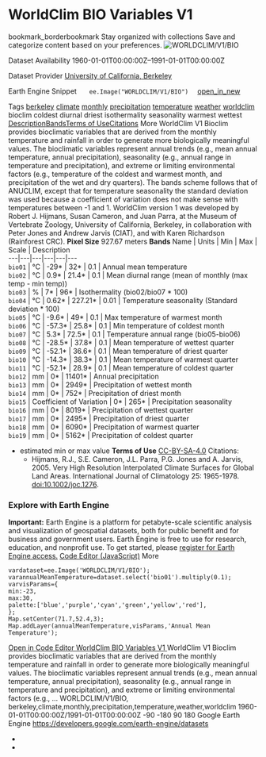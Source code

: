  
#  WorldClim BIO Variables V1 
bookmark_borderbookmark Stay organized with collections  Save and categorize content based on your preferences.
![WORLDCLIM/V1/BIO](https://developers.google.com/earth-engine/datasets/images/WORLDCLIM/WORLDCLIM_V1_BIO_sample.png) 

Dataset Availability
    1960-01-01T00:00:00Z–1991-01-01T00:00:00Z 

Dataset Provider
     [ University of California, Berkeley ](https://www.worldclim.org/) 

Earth Engine Snippet
     `    ee.Image("WORLDCLIM/V1/BIO")   ` [ open_in_new ](https://code.earthengine.google.com/?scriptPath=Examples:Datasets/WORLDCLIM/WORLDCLIM_V1_BIO) 

Tags
     [berkeley](https://developers.google.com/earth-engine/datasets/tags/berkeley) [climate](https://developers.google.com/earth-engine/datasets/tags/climate) [monthly](https://developers.google.com/earth-engine/datasets/tags/monthly) [precipitation](https://developers.google.com/earth-engine/datasets/tags/precipitation) [temperature](https://developers.google.com/earth-engine/datasets/tags/temperature) [weather](https://developers.google.com/earth-engine/datasets/tags/weather) [worldclim](https://developers.google.com/earth-engine/datasets/tags/worldclim)
bioclim
coldest
diurnal
driest
isothermality
seasonality
warmest
wettest
[Description](https://developers.google.com/earth-engine/datasets/catalog/WORLDCLIM_V1_BIO#description)[Bands](https://developers.google.com/earth-engine/datasets/catalog/WORLDCLIM_V1_BIO#bands)[Terms of Use](https://developers.google.com/earth-engine/datasets/catalog/WORLDCLIM_V1_BIO#terms-of-use)[Citations](https://developers.google.com/earth-engine/datasets/catalog/WORLDCLIM_V1_BIO#citations) More
WorldClim V1 Bioclim provides bioclimatic variables that are derived from the monthly temperature and rainfall in order to generate more biologically meaningful values.
The bioclimatic variables represent annual trends (e.g., mean annual temperature, annual precipitation), seasonality (e.g., annual range in temperature and precipitation), and extreme or limiting environmental factors (e.g., temperature of the coldest and warmest month, and precipitation of the wet and dry quarters).
The bands scheme follows that of ANUCLIM, except that for temperature seasonality the standard deviation was used because a coefficient of variation does not make sense with temperatures between -1 and 1.
WorldClim version 1 was developed by Robert J. Hijmans, Susan Cameron, and Juan Parra, at the Museum of Vertebrate Zoology, University of California, Berkeley, in collaboration with Peter Jones and Andrew Jarvis (CIAT), and with Karen Richardson (Rainforest CRC).
**Pixel Size** 927.67 meters 
**Bands**
Name | Units | Min | Max | Scale | Description  
---|---|---|---|---|---  
`bio01` | °C |  -29*  |  32*  | 0.1 | Annual mean temperature  
`bio02` | °C |  0.9*  |  21.4*  | 0.1 | Mean diurnal range (mean of monthly (max temp - min temp))  
`bio03` | % |  7*  |  96*  | Isothermality (bio02/bio07 * 100)  
`bio04` | °C |  0.62*  |  227.21*  | 0.01 | Temperature seasonality (Standard deviation * 100)  
`bio05` | °C |  -9.6*  |  49*  | 0.1 | Max temperature of warmest month  
`bio06` | °C |  -57.3*  |  25.8*  | 0.1 | Min temperature of coldest month  
`bio07` | °C |  5.3*  |  72.5*  | 0.1 | Temperature annual range (bio05-bio06)  
`bio08` | °C |  -28.5*  |  37.8*  | 0.1 | Mean temperature of wettest quarter  
`bio09` | °C |  -52.1*  |  36.6*  | 0.1 | Mean temperature of driest quarter  
`bio10` | °C |  -14.3*  |  38.3*  | 0.1 | Mean temperature of warmest quarter  
`bio11` | °C |  -52.1*  |  28.9*  | 0.1 | Mean temperature of coldest quarter  
`bio12` | mm |  0*  |  11401*  | Annual precipitation  
`bio13` | mm |  0*  |  2949*  | Precipitation of wettest month  
`bio14` | mm |  0*  |  752*  | Precipitation of driest month  
`bio15` | Coefficient of Variation |  0*  |  265*  | Precipitation seasonality  
`bio16` | mm |  0*  |  8019*  | Precipitation of wettest quarter  
`bio17` | mm |  0*  |  2495*  | Precipitation of driest quarter  
`bio18` | mm |  0*  |  6090*  | Precipitation of warmest quarter  
`bio19` | mm |  0*  |  5162*  | Precipitation of coldest quarter  
* estimated min or max value 
**Terms of Use**
[CC-BY-SA-4.0](https://spdx.org/licenses/CC-BY-SA-4.0.html)
Citations:
  * Hijmans, R.J., S.E. Cameron, J.L. Parra, P.G. Jones and A. Jarvis, 2005. Very High Resolution Interpolated Climate Surfaces for Global Land Areas. International Journal of Climatology 25: 1965-1978. [doi:10.1002/joc.1276](https://doi.org/10.1002/joc.1276).


### Explore with Earth Engine
**Important:** Earth Engine is a platform for petabyte-scale scientific analysis and visualization of geospatial datasets, both for public benefit and for business and government users. Earth Engine is free to use for research, education, and nonprofit use. To get started, please [register for Earth Engine access.](https://console.cloud.google.com/earth-engine)
[Code Editor (JavaScript)](https://developers.google.com/earth-engine/datasets/catalog/WORLDCLIM_V1_BIO#code-editor-javascript-sample) More
```
vardataset=ee.Image('WORLDCLIM/V1/BIO');
varannualMeanTemperature=dataset.select('bio01').multiply(0.1);
varvisParams={
min:-23,
max:30,
palette:['blue','purple','cyan','green','yellow','red'],
};
Map.setCenter(71.7,52.4,3);
Map.addLayer(annualMeanTemperature,visParams,'Annual Mean Temperature');
```
[ Open in Code Editor ](https://code.earthengine.google.com/?scriptPath=Examples:Datasets/WORLDCLIM/WORLDCLIM_V1_BIO)
[ WorldClim BIO Variables V1 ](https://developers.google.com/earth-engine/datasets/catalog/WORLDCLIM_V1_BIO)
WorldClim V1 Bioclim provides bioclimatic variables that are derived from the monthly temperature and rainfall in order to generate more biologically meaningful values. The bioclimatic variables represent annual trends (e.g., mean annual temperature, annual precipitation), seasonality (e.g., annual range in temperature and precipitation), and extreme or limiting environmental factors (e.g., …
WORLDCLIM/V1/BIO, berkeley,climate,monthly,precipitation,temperature,weather,worldclim 
1960-01-01T00:00:00Z/1991-01-01T00:00:00Z
-90 -180 90 180 
Google Earth Engine
https://developers.google.com/earth-engine/datasets
  * [ ](https://doi.org/https://www.worldclim.org/)
  * [ ](https://doi.org/https://developers.google.com/earth-engine/datasets/catalog/WORLDCLIM_V1_BIO)


